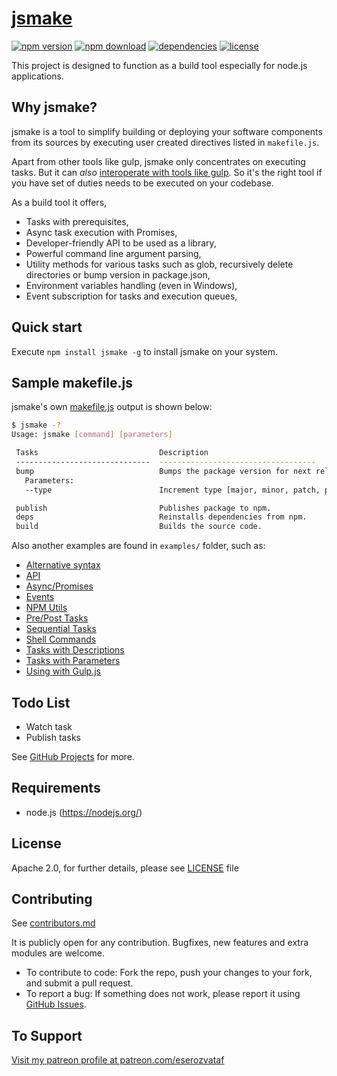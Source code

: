 # [jsmake](https://github.com/eserozvataf/jsmake)

[![npm version][npm-image]][npm-url]
[![npm download][download-image]][npm-url]
[![dependencies][dep-image]][dep-url]
[![license][license-image]][license-url]

This project is designed to function as a build tool especially for node.js applications.


## Why jsmake?

jsmake is a tool to simplify building or deploying your software components from its sources by executing user created directives listed in `makefile.js`.

Apart from other tools like gulp, jsmake only concentrates on executing tasks. But it can *also* [interoperate with tools like gulp](samples/using-with-gulp-makefile.js). So it's the right tool if you have set of duties needs to be executed on your codebase.

As a build tool it offers,

- Tasks with prerequisites,
- Async task execution with Promises,
- Developer-friendly API to be used as a library,
- Powerful command line argument parsing,
- Utility methods for various tasks such as glob, recursively delete directories or bump version in package.json,
- Environment variables handling (even in Windows),
- Event subscription for tasks and execution queues,


## Quick start

Execute `npm install jsmake -g` to install jsmake on your system.


## Sample makefile.js

jsmake's own [makefile.js](makefile.js) output is shown below:

```bash
$ jsmake -?
Usage: jsmake [command] [parameters]

 Tasks                           Description
 ------------------------------  -----------------------------------
 bump                            Bumps the package version for next release.
   Parameters:
   --type                        Increment type [major, minor, patch, premajor, preminor, prepatch or prerelease]

 publish                         Publishes package to npm.
 deps                            Reinstalls dependencies from npm.
 build                           Builds the source code.
```

Also another examples are found in `examples/` folder, such as:

- [Alternative syntax](samples/alternative-syntax-makefile.js)
- [API](samples/api.js)
- [Async/Promises](samples/async-promises-makefile.js)
- [Events](samples/events-makefile.js)
- [NPM Utils](samples/npm-utils-makefile.js)
- [Pre/Post Tasks](samples/pre-post-tasks-makefile.js)
- [Sequential Tasks](samples/sequential-tasks-makefile.js)
- [Shell Commands](samples/shell-commands-makefile.js)
- [Tasks with Descriptions](samples/tasks-with-descriptions-makefile.js)
- [Tasks with Parameters](samples/tasks-with-parameters-makefile.js)
- [Using with Gulp.js](samples/using-with-gulp-makefile.js)


## Todo List

- Watch task
- Publish tasks

See [GitHub Projects](https://github.com/eserozvataf/jsmake/projects) for more.


## Requirements

* node.js (https://nodejs.org/)


## License

Apache 2.0, for further details, please see [LICENSE](LICENSE) file


## Contributing

See [contributors.md](contributors.md)

It is publicly open for any contribution. Bugfixes, new features and extra modules are welcome.

* To contribute to code: Fork the repo, push your changes to your fork, and submit a pull request.
* To report a bug: If something does not work, please report it using [GitHub Issues](https://github.com/eserozvataf/maester/issues).


## To Support

[Visit my patreon profile at patreon.com/eserozvataf](https://www.patreon.com/eserozvataf)


[npm-image]: https://img.shields.io/npm/v/jsmake.svg?style=flat-square
[npm-url]: https://www.npmjs.com/package/jsmake
[download-image]: https://img.shields.io/npm/dt/jsmake.svg?style=flat-square
[dep-image]: https://img.shields.io/david/eserozvataf/jsmake.svg?style=flat-square
[dep-url]: https://github.com/eserozvataf/jsmake
[license-image]: https://img.shields.io/npm/l/jsmake.svg?style=flat-square
[license-url]: https://github.com/eserozvataf/jsmake/blob/master/LICENSE
